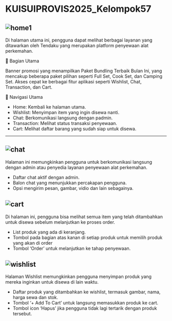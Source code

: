 # KUISUIPROVIS2025_Kelompok57

![home1](https://github.com/user-attachments/assets/ce0e6f74-c285-4412-89bf-95ddefc2eb76)
---
Di halaman utama ini, pengguna dapat melihat berbagai layanan yang ditawarkan oleh Tendaku yang merupakan platform penyewaan alat perkemahan.

🔹 Bagian Utama

Banner promosi yang menampilkan Paket Bundling Terbaik Bulan Ini, yang mencakup beberapa paket pilihan seperti Full Set, Cook Set, dan Camping Set.
Akses cepat ke berbagai fitur aplikasi seperti Wishlist, Chat, Transaction, dan Cart.

🔹 Navigasi Utama

- Home: Kembali ke halaman utama.
- Wishlist: Menyimpan item yang ingin disewa nanti.
- Chat: Berkomunikasi langsung dengan padmin.
- Transaction: Melihat status transaksi penyewaan.
- Cart: Melihat daftar barang yang sudah siap untuk disewa.

----
![chat](https://github.com/user-attachments/assets/87023924-d905-488c-82d0-b5e8e76691c2)
---
Halaman ini memungkinkan pengguna untuk berkomunikasi langsung dengan admin atau penyedia layanan penyewaan alat perkemahan.
- Daftar chat aktif dengan admin.
- Balon chat yang menunjukkan percakapan pengguna.
- Opsi mengirim pesan, gambar, vidio dan lain sebagainya.

![cart](https://github.com/user-attachments/assets/91a66fef-091f-4580-832b-efcc07b2ecc1)
---
Di halaman ini, pengguna bisa melihat semua item yang telah ditambahkan untuk disewa sebelum melanjutkan ke proses order.
- List produk yang ada di keranjang.
- Tombol pada bagian atas kanan di setiap produk untuk memilih produk yang akan di order
- Tombol ‘Order’ untuk melanjutkan ke tahap penyewaan.

![wishlist](https://github.com/user-attachments/assets/2a2788ec-e527-46a0-93b5-ac5a47e99eee)
---
Halaman Wishlist memungkinkan pengguna menyimpan produk yang mereka inginkan untuk disewa di lain waktu.
- Daftar produk yang ditambahkan ke wishlist, termasuk gambar, nama, harga sewa dan stok.
- Tombol ‘+ Add To Cart’ untuk langsung memasukkan produk ke cart.
- Tombol icon ‘Hapus’ jika pengguna tidak lagi tertarik dengan produk tersebut.
